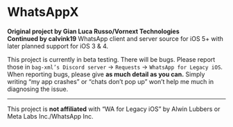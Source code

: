 # WhatsAppX
**Original project by Gian Luca Russo/Vornext Technologies**  
**Continued by calvink19**
WhatsApp client and server source for iOS 5+ with later planned support for iOS 3 & 4.  

This project is currently in beta testing. There will be bugs. Please report those in `bag-xml’s Discord server` -> `Requests` -> `WhatsApp for Legacy iOS`. When reporting bugs, please give **as much detail as you can.** Simply writing “my app crashes” or “chats don’t pop up” won’t help me much in diagnosing the issue.

***

This project is **not affiliated** with “WA for Legacy iOS” by Alwin Lubbers or Meta Labs Inc./WhatsApp Inc.